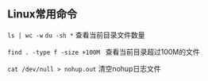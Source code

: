 ## Linux常用命令

`ls | wc -w`  `du -sh *` 查看当前目录文件数量

`find . -type f -size +100M ` 查看当前目录超过100M的文件

`cat /dev/null > nohup.out` 清空nohup日志文件
